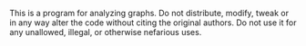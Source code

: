 This is a program for analyzing graphs. Do not distribute, modify, tweak or in any way alter the code without citing the original authors. Do not use it for any unallowed, illegal, or otherwise nefarious uses.